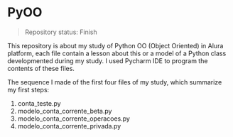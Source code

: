 # PyOO
>Repository status: Finish

This repository is about my study of Python OO (Object Oriented) in Alura platform, each file contain a lesson about this or a model of a Python class developmented during my study. I used Pycharm IDE to program the contents of these files.

The sequence I made of the first four files of my study, which summarize my first steps:
1. conta_teste.py
2. modelo_conta_corrente_beta.py
3. modelo_conta_corrente_operacoes.py
4. modelo_conta_corrente_privada.py
 
